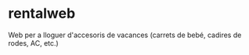 # rentalweb
Web per a lloguer d'accesoris de vacances (carrets de bebé, cadires de rodes, AC, etc.)
